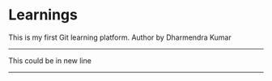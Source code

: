 # Learnings
This is my first Git learning platform.
Author by Dharmendra Kumar
<hr>This could be in new line<hr>
